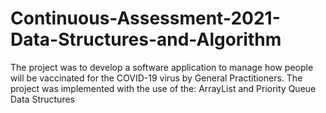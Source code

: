 # Continuous-Assessment-2021-Data-Structures-and-Algorithm
The project was to develop a software application to manage how people will be vaccinated for the COVID-19 virus by General Practitioners. The project was implemented with the use of the: ArrayList and Priority Queue Data Structures
